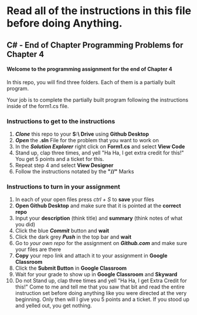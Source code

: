 # Read all of the instructions in this file before doing Anything.

## C# - End of Chapter Programming Problems for Chapter 4

#### Welcome to the programming assignment for the end of Chapter 4

In this repo, you will find three folders. Each of them is a partially built program.

Your job is to complete the partially built program following the instructions inside of the form1.cs file.

### Instructions to get to the instructions

1. ***Clone*** this repo to your **S:\ Drive** using **Github Desktop**
2. ***Open*** the **.sln** File for the problem that you want to work on
3. In the ***Solution Explorer*** right click on **Form1.cs** and select **View Code**
4. Stand up, clap three times, and yell "Ha Ha, I get extra credit for this!" You get 5 points and a ticket for this.
5. Repeat step 4 and select **View Designer**
6. Follow the instructions notated by the **"//"** Marks

### Instructions to turn in your assignment

1. In each of your open files press *ctrl + S* to **save** your files
2. **Open Github Desktop** and make sure that it is pointed at the **correct repo**
3. Input your **description** (think title) and **summary** (think notes of what you did)
4. Click the blue ***Commit*** button and **wait**
5. Click the dark grey ***Push*** in the top bar and **wait**
6. Go to *your own repo* for the assignment on ***Github.com*** and make sure your files are there
7. **Copy** your repo link and attach it to your assignment in **Google Classroom**
8. Click the **Submit Button** in **Google Classroom**
9. Wait for your grade to show up in **Google Classroom** and **Skyward**
10. Do not Stand up, clap three times and yell "Ha Ha, I get Extra Credit for this!" Come to me and tell me that you saw that bit and read the entire instruction set before doing anything like you were directed at the very beginning. Only then will I give you 5 points and a ticket. If you stood up and yelled out, you get nothing.
